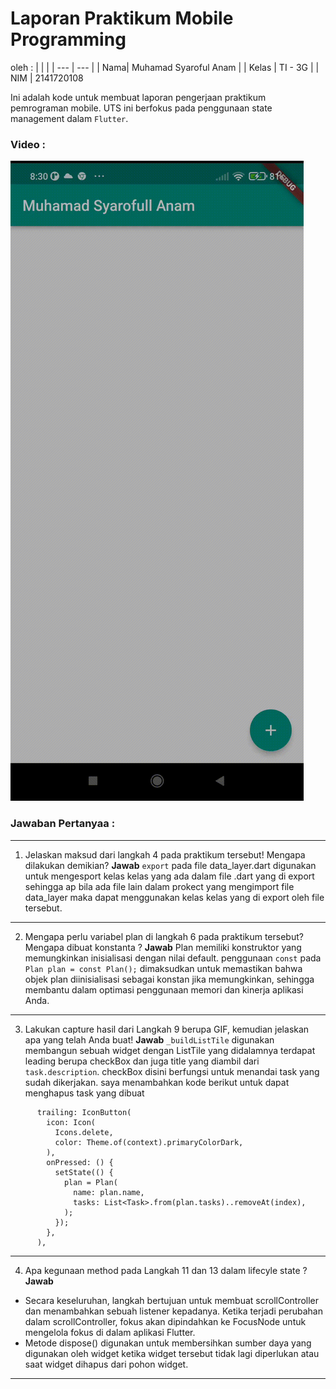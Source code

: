 # Laporan Praktikum Mobile Programming

oleh :
| | |
| --- | --- |
| Nama| Muhamad Syaroful Anam |
| Kelas | TI - 3G |
| NIM | 2141720108

Ini adalah kode untuk membuat laporan pengerjaan praktikum pemrograman mobile.
UTS ini berfokus pada penggunaan state management dalam `Flutter`.

### Video :

![video](assets/video_demo.gif)

### Jawaban Pertanyaa :
---
1. Jelaskan maksud dari langkah 4 pada praktikum tersebut! Mengapa dilakukan demikian?
**Jawab**
`export` pada file data_layer.dart digunakan untuk mengesport kelas kelas yang ada dalam file .dart yang di export sehingga ap bila ada file lain dalam prokect yang mengimport file data_layer maka dapat menggunakan kelas kelas yang di export oleh file tersebut.
---
2. Mengapa perlu variabel plan di langkah 6 pada praktikum tersebut? Mengapa dibuat konstanta ?
**Jawab**
Plan memiliki konstruktor yang memungkinkan inisialisasi dengan nilai default. penggunaan `const` pada `Plan plan = const Plan();` dimaksudkan untuk memastikan bahwa objek plan diinisialisasi sebagai konstan jika memungkinkan, sehingga membantu dalam optimasi penggunaan memori dan kinerja aplikasi Anda.
---
3. Lakukan capture hasil dari Langkah 9 berupa GIF, kemudian jelaskan apa yang telah Anda buat!
**Jawab**
`_buildListTile` digunakan membangun sebuah widget dengan ListTile yang didalamnya terdapat leading berupa checkBox dan juga title yang diambil dari `task.description`. checkBox disini berfungsi untuk menandai task yang sudah dikerjakan. saya menambahkan kode berikut untuk dapat menghapus task yang dibuat
```
      trailing: IconButton(
        icon: Icon(
          Icons.delete,
          color: Theme.of(context).primaryColorDark,
        ),
        onPressed: () {
          setState(() {
            plan = Plan(
              name: plan.name,
              tasks: List<Task>.from(plan.tasks)..removeAt(index),
            );
          });
        },
      ),
```
---
4. Apa kegunaan method pada Langkah 11 dan 13 dalam lifecyle state ?
**Jawab**
- Secara keseluruhan, langkah bertujuan untuk membuat scrollController dan menambahkan sebuah listener kepadanya. Ketika terjadi perubahan dalam scrollController, fokus akan dipindahkan ke FocusNode untuk mengelola fokus di dalam aplikasi Flutter.
- Metode dispose() digunakan untuk membersihkan sumber daya yang digunakan oleh widget ketika widget tersebut tidak lagi diperlukan atau saat widget dihapus dari pohon widget.

---